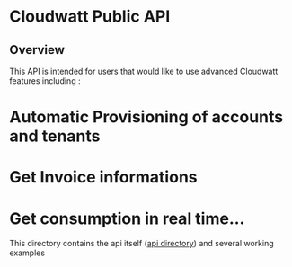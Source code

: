 Cloudwatt Public API
====================

Overview
--------

This API is intended for users that would like to use advanced Cloudwatt features including :
# Automatic Provisioning of accounts and tenants
# Get Invoice informations
# Get consumption in real time...

This directory contains the api itself ([api directory](api/)) and several working examples

